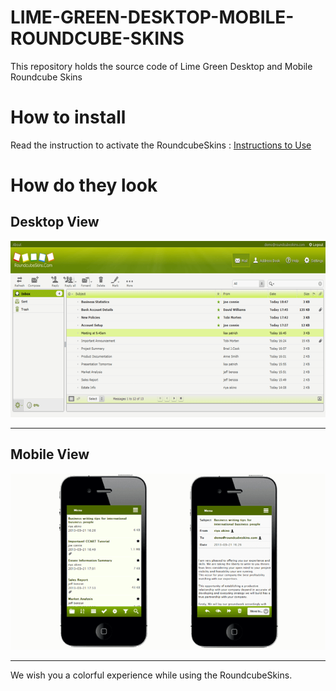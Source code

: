 # LIME-GREEN-DESKTOP-MOBILE-ROUNDCUBE-SKINS
This repository holds the source code of Lime Green Desktop and Mobile Roundcube Skins

# How to install
Read the instruction to activate the RoundcubeSkins : [Instructions to Use](https://roundcubeskins.com/activation-guide/)  


# How do they look #

## Desktop View ##

![Lime Green Desktop Roundcube Skins](images/lime-green_mail.png)

---

## Mobile View ##

![Lime Green Mobile Roundcube Skins](images/lime_green.png)

---

We wish you a colorful experience while using the RoundcubeSkins.
